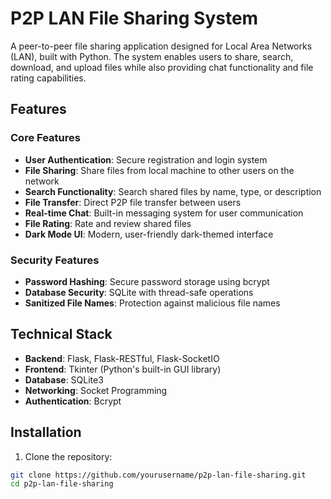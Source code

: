 # P2P LAN File Sharing System

A peer-to-peer file sharing application designed for Local Area Networks (LAN), built with Python. The system enables users to share, search, download, and upload files while also providing chat functionality and file rating capabilities.

## Features

### Core Features
- **User Authentication**: Secure registration and login system
- **File Sharing**: Share files from local machine to other users on the network
- **Search Functionality**: Search shared files by name, type, or description
- **File Transfer**: Direct P2P file transfer between users
- **Real-time Chat**: Built-in messaging system for user communication
- **File Rating**: Rate and review shared files
- **Dark Mode UI**: Modern, user-friendly dark-themed interface

### Security Features
- **Password Hashing**: Secure password storage using bcrypt
- **Database Security**: SQLite with thread-safe operations
- **Sanitized File Names**: Protection against malicious file names

## Technical Stack

- **Backend**: Flask, Flask-RESTful, Flask-SocketIO
- **Frontend**: Tkinter (Python's built-in GUI library)
- **Database**: SQLite3
- **Networking**: Socket Programming
- **Authentication**: Bcrypt

## Installation

1. Clone the repository:
```bash
git clone https://github.com/yourusername/p2p-lan-file-sharing.git
cd p2p-lan-file-sharing
